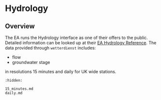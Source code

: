 # Hydrology

## Overview

The EA runs the Hydrology interface as one of their offers to the public. Detailed information can be looked up at their
[EA Hydrology Reference](https://environment.data.gov.uk/hydrology/doc/reference). 
The data provided through ``wetterdienst`` includes:

- flow
- groundwater stage

in resolutions 15 minutes and daily for UK wide stations.

```{toctree}
:hidden:

15_minutes.md
daily.md
```
